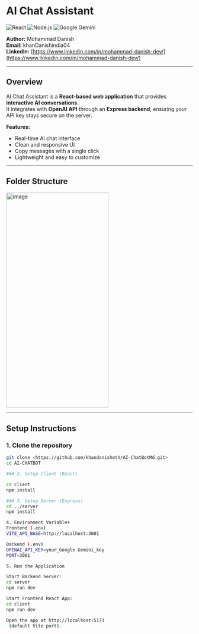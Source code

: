 # AI Chat Assistant

![React](https://img.shields.io/badge/React-61DAFB?logo=react&logoColor=white)
![Node.js](https://img.shields.io/badge/Node.js-339933?logo=node.js&logoColor=white)
![Google Gemini](https://img.shields.io/badge/Google_Gemini-4285F4?style=flat-square&logo=google)


**Author:** Mohammad Danish  
**Email:** khanDanishindia04  
**LinkedIn:** [https://www.linkedin.com/in/mohammad-danish-dev/](https://www.linkedin.com/in/mohammad-danish-dev/)

---

## Overview

AI Chat Assistant is a **React-based web application** that provides **interactive AI conversations**.  
It integrates with **OpenAI API** through an **Express backend**, ensuring your API key stays secure on the server.  

**Features:**
- Real-time AI chat interface  
- Clean and responsive UI  
- Copy messages with a single click  
- Lightweight and easy to customize  

---

## Folder Structure
<img width="276" height="579" alt="image" src="https://github.com/user-attachments/assets/d359a6b1-7ba7-48ea-a802-ee3922f68172" />



---

## Setup Instructions

### 1. Clone the repository
```bash
git clone <https://github.com/khandanisheth/AI-ChatBotMd.git>
cd AI-CHATBOT

### 2. Setup Client (React)

cd client
npm install

### 3. Setup Server (Express)
cd ../server
npm install

4. Environment Variables
Frontend (.env)
VITE_API_BASE=http://localhost:3001

Backend (.env)
OPENAI_API_KEY=your_Google Gemini_key
PORT=3001

5. Run the Application

Start Backend Server:
cd server
npm run dev

Start Frontend React App:
cd client
npm run dev

Open the app at http://localhost:5173
 (default Vite port).

